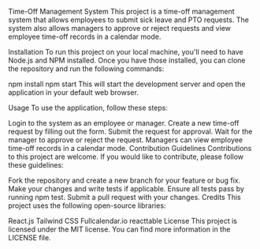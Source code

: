 Time-Off Management System
This project is a time-off management system that allows employees to submit sick leave and PTO requests. The system also allows managers to approve or reject requests and view employee time-off records in a calendar mode.

Installation
To run this project on your local machine, you'll need to have Node.js and NPM installed. Once you have those installed, you can clone the repository and run the following commands:

npm install
npm start
This will start the development server and open the application in your default web browser.

Usage
To use the application, follow these steps:

Login to the system as an employee or manager.
Create a new time-off request by filling out the form.
Submit the request for approval.
Wait for the manager to approve or reject the request.
Managers can view employee time-off records in a calendar mode.
Contribution Guidelines
Contributions to this project are welcome. If you would like to contribute, please follow these guidelines:

Fork the repository and create a new branch for your feature or bug fix.
Make your changes and write tests if applicable.
Ensure all tests pass by running npm test.
Submit a pull request with your changes.
Credits
This project uses the following open-source libraries:

React.js
Tailwind CSS
Fullcalendar.io
reacttable
License
This project is licensed under the MIT license. You can find more information in the LICENSE file.
